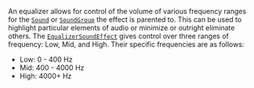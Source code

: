 An equalizer allows for control of the volume of various frequency ranges for
the [`Sound`](https://create.roblox.com/docs/reference/engine/classes/Sound) or [`SoundGroup`](https://create.roblox.com/docs/reference/engine/classes/SoundGroup) the effect is parented to. This can be
used to highlight particular elements of audio or minimize or outright
eliminate others. The [`EqualizerSoundEffect`](https://create.roblox.com/docs/reference/engine/classes/EqualizerSoundEffect) gives control over three
ranges of frequency: Low, Mid, and High. Their specific frequencies are as
follows:

- Low: 0 - 400 Hz
- Mid: 400 - 4000 Hz
- High: 4000+ Hz